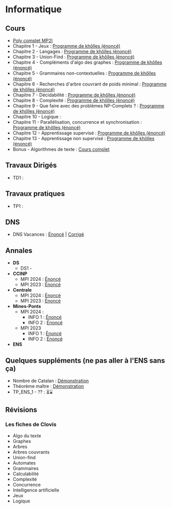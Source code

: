 # Informatique



 



## Cours
* [Poly complet MP2I](/info/cours/sup/poly-mp2i.pdf)
* Chapitre 1 - Jeux : [Programme de khôlles (énoncé) ](/info/cours/spe/info_khube_pgkholles_jeux.pdf)
* Chapitre 2 - Langages : [Programme de khôlles (énoncé) ](/info/cours/spe/info_khube_pgkholles_langages.pdf)
* Chapitre 3 - Union-Find : [Programme de khôlles (énoncé) ](/info/cours/spe/info_khube_pgkholles_unionfind.pdf)
* Chapitre 4 - Compléments d'algo des graphes : [Programme de khôlles (énoncé) ](/info/cours/spe/info_khube_pgkholles_complementsgraphes.pdf)
* Chapitre 5 - Grammaires non-contextuelles : [Programme de khôlles (énoncé) ](/info/cours/spe/info_khube_pgkholles_grammaires.pdf)
* Chapitre 6 - Recherches d'arbre couvrant de poids minimal : [Programme de khôlles (énoncé)](/info/cours/spe/info_khube_pgkholles_arbrecouvrant.pdf)
* Chapitre 7 - Décidabilité : [Programme de khôlles (énoncé) ](/info/cours/spe/info_khube_pgkholles_decidabilite.pdf)
* Chapitre 8 - Complexité : [Programme de khôlles (énoncé) ](/info/cours/spe/info_khube_pgkholles_complexite.pdf)
* Chapitre 9 - Que faire avec des problèmes NP-Complets ? : [Programme de khôlles (énoncé) ](/info/cours/spe/info_khube_pgkholles_npcomplet.pdf)
* Chapitre 10 - Logique :
* Chapitre 11 - Parallélisation, concurrence et synchronisation : [Programme de khôlles (énoncé) ](/info/cours/spe/info_khube_pgkholles_concu.pdf)
* Chapitre 12 - Apprentissage supervisé : [Programme de khôlles (énoncé)](/info/cours/spe/info_khube_pgkholles_apprentissagesuper.pdf)
* Chapitre 13 - Apprentissage non supervisé : [Programme de khôlles (énoncé)](/info/cours/spe/info_khube_pgkholles_apprentissagenonsuper.pdf)
* Bonus - Algorithmes de texte : [Cours complet](/info/cours/spe/info_spe_algo_texte.pdf)

## Travaux Dirigés
  * TD1 :

## Travaux pratiques
  * TP1 :

## DNS
  * DNS Vacances : [Énoncé]() | [Corrigé](/info/td/info_spe_td0_corrige.pdf)
## Annales 
  * **DS**
     * DS1 - 
  * **CCINP**
     * MPI 2024 : [Énoncé](https://www.concours-commun-inp.fr/_resource/annales%20%C3%A9crits/2024/MPI/2024_MPI5IN.pdf?download=true)
     * MPI 2023 : [Énoncé](https://www.concours-commun-inp.fr/_resource/annales%20%C3%A9crits/MPI/2023/MPI5IN.pdf?download=true)
  * **Centrale**
     * MPI 2024 : [Énoncé](https://www.concours-centrale-supelec.fr/CentraleSupelec/2024/MPI/I016.pdf) 
     * MPI 2023 : [Énoncé](https://www.concours-centrale-supelec.fr/CentraleSupelec/2023/MPI/I012.pdf)
  * **Mines-Ponts**
     * MPI 2024 :
        * INFO 1 : [Énoncé](https://www.concoursminesponts.fr/resources/INFO-1-MPI.pdf)
        * INFO 2 : [Énoncé](https://www.concoursminesponts.fr/resources/INFO-2-MPI.pdf)
     * MPI 2023
        * INFO 1 : [Énoncé](/info/annales/ccmp_2023_info1.pdf)
        * INFO 2 : [Énoncé](/info/annales/ccmp_2023_info2.pdf)
  * **ENS**


## Quelques suppléments (ne pas aller à l'ENS sans ça)
  * Nombre de Catalan : [Démonstration](/info/bonus/info_khube_catalandemo.pdf) 
  * Théorème maître : [Démonstration](/info/bonus/info_khube_mastertheorem.pdf)
  * TP_ENS_1 - ?? : ⏳⌛️

## Révisions 

### Les fiches de Clovis
 * Algo du texte
 * Graphes
 * Arbres
 * Arbres couvrants
 * Union-find
 * Automates
 * Grammaires
 * Calculabilité
 * Complexité
 * Concurrence
 * Intelligence artificielle
 * Jeux
 * Logique

